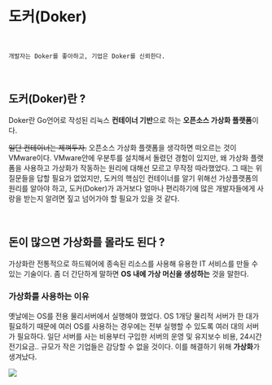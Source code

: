 # 도커(Doker)

<br>

```
개발자는 Doker를 좋아하고, 기업은 Doker를 신뢰한다.
```
<br>

## 도커(Doker)란 ?
Doker란 Go언어로 작성된 리눅스 **컨테이너 기반**으로 하는 **오픈소스 가상화 플랫폼**이다. 

~~일단 컨테이너는 제껴두자.~~ 오픈소스 가상화 플랫폼을 생각하면 떠오르는 것이 VMware이다. VMware안에 우분투를 설치해서 돌렸던 경험이 있지만, 왜 가상화 플랫폼을 사용하고 가상화가 작동하는 원리에 대해선 모르고 무작정 따라했었다. 그 때는 위 질문들을 답할 필요가 없었지만, 도커의 핵심인 컨테이너를 알기 위해선 가상플랫폼의 원리를 알아야 하고, 도커(Doker)가 과거보다 얼마나 편리하기에 많은 개발자들에게 사랑을 받는지 알려면 짚고 넘어가야 할 필요가 있을 것 같다.

<br>

## 돈이 많으면 가상화를 몰라도 된다 ?
가상화란 전통적으로 하드웨어에 종속된 리소스를 사용해 유용한 IT 서비스를 만들 수 있는 기술이다. 좀 더 간단하게 말하면 **OS 내에 가상 머신을 생성하는** 것을 말한다. 

### 가상화를 사용하는 이유 
옛날에는 OS를 전용 물리서버에서 실행해야 했었다. OS 1개당 물리적 서버가 한 대가 필요하기 때문에 여러 OS를 사용하는 경우에는 전부 실행할 수 있도록 여러 대의 서버가 필요하다.
 일단 서버를 사는 비용부터 구입한 서버의 운영 및 유지보수 비용, 24시간 전기요금.. 규모가 작은 기업들은 감당할 수 없을 것이다. 이를 해결하기 위해 **가상화**가 생겨났다.

<img src="/resources/물리적서버.png">
